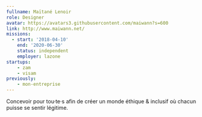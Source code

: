 ```yaml
---
fullname: Maïtané Lenoir
role: Designer
avatar: https://avatars3.githubusercontent.com/maiwann?s=600
link: http://www.maiwann.net/
missions:
  - start: '2018-04-10'
    end: '2020-06-30'
    status: independent
    employer: lazone
startups:
    - zam
    - visam
previously:
    - mon-entreprise
---
```


Concevoir pour tou·te·s afin de créer un monde éthique & inclusif où chacun puisse se sentir légitime.
